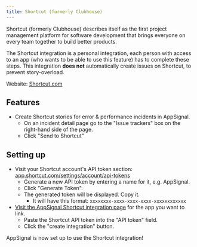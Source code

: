 ```yaml
---
title: Shortcut (formerly Clubhouse)
---
```


Shortcut (formerly Clubhouse) describes itself as the first project management platform for software development that brings everyone on every team together to build better products.

The Shortcut integration is a personal integration, each person with access to an app (who wants to be able to use this feature) has to complete these steps. This integration __does not__ automatically create issues on Shortcut, to prevent story-overload.

Website: [Shortcut.com](https://shortcut.com/)

## Features

- Create Shortcut stories for error & performance incidents in AppSignal.
  - On an incident detail page go to the "Issue trackers" box on the right-hand side of the page.
  - Click "Send to Shortcut"

## Setting up

- Visit your Shortcut account's API token section: [app.shortcut.com/settings/account/api-tokens](https://app.shortcut.com/settings/account/api-tokens)
  - Generate a new API token by entering a name for it, e.g. AppSignal.
  - Click "Generate Token".
  - The generated token will be displayed. Copy it.
    - It will have this format: `xxxxxxxx-xxxx-xxxx-xxxx-xxxxxxxxxxxx`
- [Visit the AppSignal Shortcut integration page](https://appsignal.com/redirect-to/app?to=integrations/shortcut/edit) for the app you want to link.
  - Paste the Shortcut API token into the "API token" field.
  - Click the "create integration" button.

AppSignal is now set up to use the Shortcut integration!
